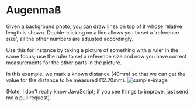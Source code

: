 Augenmaß
========

Given a background photo, you can draw lines on top of it whose relative
length is shown. Double-clicking on a line allows you to set a
'reference size', all the other numbers are adjusted accordingly.

Use this for instance by taking a picture of something with a ruler in the
same focus; use the ruler to set a reference size and now you have correct
measurements for the other parts in the picture.

In this example, we mark a known distance (40mm) so that we can get the value
for the distance to be measured (12.70mm).
![sample-image][sample-image]

(Note, I don't really know JavaScript; if you see things to improve, just send
me a pull request).

[sample-image]: https://github.com/hzeller/augenmass/raw/master/sample-image/augenmass.png
